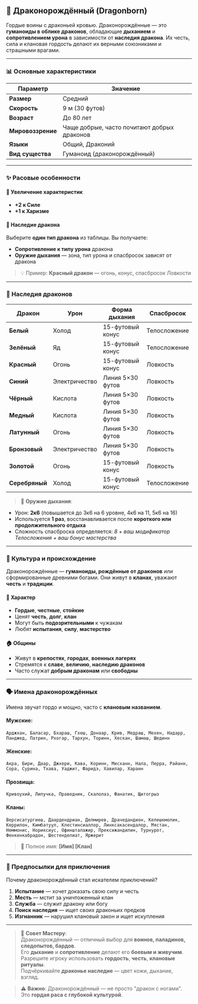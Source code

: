 ## 🐉 Драконорождённый (Dragonborn)

Гордые воины с драконьей кровью. Драконорождённые — это **гуманоиды в облике драконов**, обладающие **дыханием** и **сопротивлением урона** в зависимости от **наследия дракона**. Их честь, сила и клановая гордость делают их верными союзниками и страшными врагами.


---

### 📊 Основные характеристики

| Параметр | Значение |
|---------|--------|
| **Размер** | Средний |
| **Скорость** | 9 м (30 футов) |
| **Возраст** | До 80 лет |
| **Мировоззрение** | Чаще добрые, часто почитают добрых драконов |
| **Языки** | Общий, Драконий |
| **Вид существа** | Гуманоид (драконорождённый) |

---

### ✨ Расовые особенности

#### 🧬 Увеличение характеристик
- **+2 к Силе**
- **+1 к Харизме**

#### 🐉 Наследие дракона
Выберите **один тип дракона** из таблицы. Вы получаете:
- **Сопротивление к типу урона** дракона
- **Оружие дыхания** — зона, тип урона и спасбросок зависят от дракона

> 💡 Пример: **Красный дракон** — огонь, конус, спасбросок Ловкости

---

### 🎯 Наследия драконов

| Дракон | Урон | Форма дыхания | Спасбросок |
|--------|------|---------------|------------|
| **Белый** | Холод | 15-футовый конус | Телосложение |
| **Зелёный** | Яд | 15-футовый конус | Телосложение |
| **Красный** | Огонь | 15-футовый конус | Ловкость |
| **Синий** | Электричество | Линия 5×30 футов | Ловкость |
| **Чёрный** | Кислота | Линия 5×30 футов | Ловкость |
| **Медный** | Кислота | Линия 5×30 футов | Ловкость |
| **Латунный** | Огонь | Линия 5×30 футов | Ловкость |
| **Бронзовый** | Электричество | Линия 5×30 футов | Ловкость |
| **Золотой** | Огонь | 15-футовый конус | Ловкость |
| **Серебряный** | Холод | 15-футовый конус | Телосложение |

> 📌 **Оружие дыхания**:
- Урон: **2к6** (повышается до 3к6 на 6 уровне, 4к6 на 11, 5к6 на 16)
- Используется **1 раз**, восстанавливается после **короткого или продолжительного отдыха**
- Сложность спасброска определяется: *8 + ваш модификатор Телосложения + ваш бонус мастерства*

---

### 🏰 Культура и происхождение

Драконорождённые — **гуманоиды, рождённые от драконов** или сформированные древними богами. Они живут в **кланах**, уважают **честь** и **традиции**.

#### 🧠 Характер
- **Гордые**, **честные**, **стойкие**
- Ценят **честь**, **долг**, **клан**
- Могут быть **подозрительными** к чужакам
- Любят **испытания**, **силу**, **мастерство**

#### 🏠 Общины
- Живут в **крепостях**, **городах**, **военных лагерях**
- Стремятся к **славе**, **величию**, **наследию драконов**
- Часто служат **добрым драконам** или **свободны**

---

### 🗣️ Имена драконорождённых

Имена звучат гордо и мощно, часто с **клановым названием**.

#### Мужские:
`Арджхан, Баласар, Бхараш, Гхеш, Донаар, Крив, Медраш, Мехен, Надарр, Панджед, Патрин, Рхогар, Тархун, Торинн, Хескан, Шамаш, Шединн`

#### Женские:
`Акра, Бири, Даар, Джхери, Кава, Коринн, Мисханн, Нала, Перра, Райанн, Сора, Сурина, Тхава, Уаджит, Фаридэ, Хавилар, Харанн`

#### Прозвища:
`Кривоухий, Липучка, Праведник, Скалолаз, Фанатик, Щитогрыз`

#### Кланы:
`Версисатургиеш, Даардендриан, Делмирев, Драчедандион, Кепешкмолик, Керрилон, Кимбатуул, Клестинсиаллор, Линксакасендалор, Мястан, Неммонис, Нориксиус, Офиншталажир, Прексижандилин, Турнурот, Фенкенкабрадон, Шестенделиат, Яржерит`

> 📌 Полное имя: **[Имя] [Клан]**

---

### 🎯 Предпосылки для приключения

Почему драконорождённый стал искателем приключений?

1. **Испытание** — хочет доказать свою силу и честь
2. **Месть** — мстит за уничтоженный клан
3. **Служба** — служит дракону или богу
4. **Поиск наследия** — ищет своих драконьих предков
5. **Изгнанник** — нарушил клановый закон и ищет искупления

---

> 📌 **Совет Мастеру**:  
> Драконорождённый — отличный выбор для **воинов, паладинов, следопытов, бардов**.  
> Его **дыхание** и **сопротивление** делают его **боевым и живучим**.  
> Разрешите игроку использовать **гордость**, **честь**, **клановые ритуалы**.  
> Подчёркивайте **драконье наследие** — цвет кожи, дыхание, взгляд.

> ⚠️ **Важно**: Драконорождённый — не просто "дракон с ногами". Это **гордая раса с глубокой культурой**.
